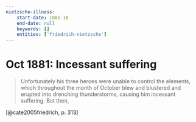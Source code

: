 ```yaml
---
nietzsche-illness:
    start-date: 1881-10
    end-date: null
    keywords: []
    entities: ['friedrich-nietzsche']
---
```


# Oct 1881: Incessant suffering

> Unfortunately his three heroes were unable to control the elements, which
> throughout the month of October blew and blustered and erupted into drenching
> thunderstorms, causing him incessant suffering. But then,

[@cate2005friedrich, p. 313]
